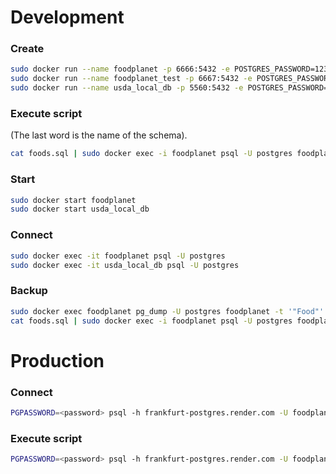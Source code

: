 # Development

### Create

```bash
sudo docker run --name foodplanet -p 6666:5432 -e POSTGRES_PASSWORD=1234 -d postgres:latest
sudo docker run --name foodplanet_test -p 6667:5432 -e POSTGRES_PASSWORD=1234 -d postgres:latest
sudo docker run --name usda_local_db -p 5560:5432 -e POSTGRES_PASSWORD=1234 -d postgres:latest
```

### Execute script

(The last word is the name of the schema).

```bash
cat foods.sql | sudo docker exec -i foodplanet psql -U postgres foodplanet
```

### Start

```bash
sudo docker start foodplanet
sudo docker start usda_local_db
```

### Connect

```bash
sudo docker exec -it foodplanet psql -U postgres
sudo docker exec -it usda_local_db psql -U postgres
```

### Backup

```bash
sudo docker exec foodplanet pg_dump -U postgres foodplanet -t '"Food"' -t '"Fact"' -t '"NutrientValue"' --data-only > foods.sql
cat foods.sql | sudo docker exec -i foodplanet psql -U postgres foodplanet
```

# Production

### Connect

```bash
PGPASSWORD=<password> psql -h frankfurt-postgres.render.com -U foodplanet foodplanet
```

### Execute script

```bash
PGPASSWORD=<password> psql -h frankfurt-postgres.render.com -U foodplanet foodplanet -f script.sql
```
